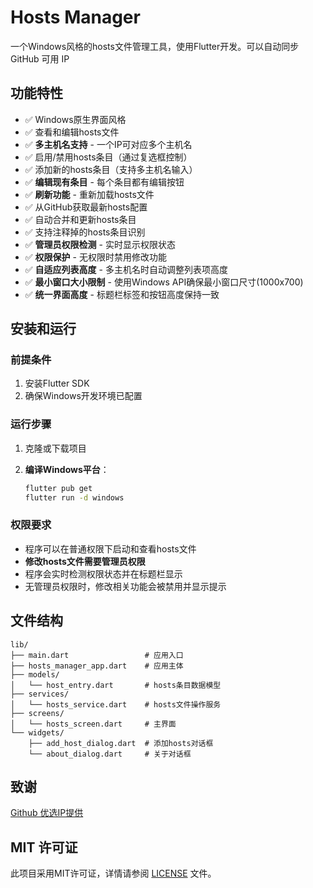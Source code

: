 # Hosts Manager

一个Windows风格的hosts文件管理工具，使用Flutter开发。可以自动同步 GitHub 可用 IP

## 功能特性

- ✅ Windows原生界面风格
- ✅ 查看和编辑hosts文件
- ✅ **多主机名支持** - 一个IP可对应多个主机名
- ✅ 启用/禁用hosts条目（通过复选框控制）
- ✅ 添加新的hosts条目（支持多主机名输入）
- ✅ **编辑现有条目** - 每个条目都有编辑按钮
- ✅ **刷新功能** - 重新加载hosts文件
- ✅ 从GitHub获取最新hosts配置
- ✅ 自动合并和更新hosts条目
- ✅ 支持注释掉的hosts条目识别
- ✅ **管理员权限检测** - 实时显示权限状态
- ✅ **权限保护** - 无权限时禁用修改功能
- ✅ **自适应列表高度** - 多主机名时自动调整列表项高度
- ✅ **最小窗口大小限制** - 使用Windows API确保最小窗口尺寸(1000x700)
- ✅ **统一界面高度** - 标题栏标签和按钮高度保持一致

## 安装和运行

### 前提条件

1. 安装Flutter SDK
2. 确保Windows开发环境已配置

### 运行步骤

1. 克隆或下载项目

2. **编译Windows平台**：
   ```bash
   flutter pub get
   flutter run -d windows
   ```

### 权限要求

- 程序可以在普通权限下启动和查看hosts文件
- **修改hosts文件需要管理员权限**
- 程序会实时检测权限状态并在标题栏显示
- 无管理员权限时，修改相关功能会被禁用并显示提示

## 文件结构

```
lib/
├── main.dart                 # 应用入口
├── hosts_manager_app.dart    # 应用主体
├── models/
│   └── host_entry.dart       # hosts条目数据模型
├── services/
│   └── hosts_service.dart    # hosts文件操作服务
├── screens/
│   └── hosts_screen.dart     # 主界面
└── widgets/
    ├── add_host_dialog.dart  # 添加hosts对话框
    └── about_dialog.dart     # 关于对话框
```

## 致谢
[Github 优选IP提供](https://github.com/521xueweihan/GitHub520)

## MIT 许可证
此项目采用MIT许可证，详情请参阅 [LICENSE](LICENSE) 文件。
